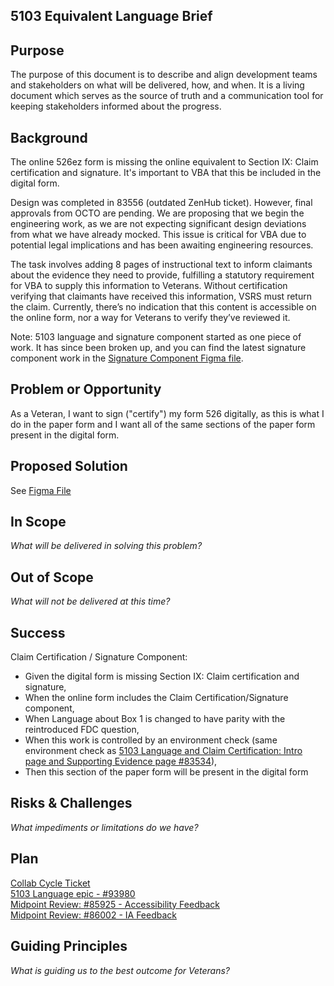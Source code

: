 ## **5103 Equivalent Language Brief**

## **Purpose**

The purpose of this document is to describe and align development teams and stakeholders on what will be delivered, how, and when. It is a living document which serves as the source of truth and a communication tool for keeping stakeholders informed about the progress.

## **Background**

The online 526ez form is missing the online equivalent to Section IX: Claim certification and signature. It's important to VBA that this be included in the digital form. 

Design was completed in 83556 (outdated ZenHub ticket). However, final approvals from OCTO are pending. We are proposing that we begin the engineering work, as we are not expecting significant design deviations from what we have already mocked. This issue is critical for VBA due to potential legal implications and has been awaiting engineering resources.

The task involves adding 8 pages of instructional text to inform claimants about the evidence they need to provide, fulfilling a statutory requirement for VBA to supply this information to Veterans. Without certification verifying that claimants have received this information, VSRS must return the claim. Currently, there’s no indication that this content is accessible on the online form, nor a way for Veterans to verify they’ve reviewed it.

Note: 5103 language and signature component started as one piece of work. It has since been broken up, and you can find the latest signature component work in the [Signature Component Figma file](https://www.figma.com/design/vGmWQ20fJewxOvx3cuofpe/526-%2F-Signature-Component-%2F-Paper-Sync?node-id=0-1&t=VG1Q45YxMTPfK8ZZ-0).

## **Problem or Opportunity**

As a Veteran, I want to sign ("certify") my form 526 digitally, as this is what I do in the paper form and I want all of the same sections of the paper form present in the digital form.

## **Proposed Solution**

See [Figma File](https://www.figma.com/design/igOOQi5BOTgQQJYA9X2G3M/526-%2F-Paper-Sync-%2F-5103-Equivalent-Language?node-id=34-73279&p=f&t=2jzfzmx8dDIVYhfX-0)

## **In Scope**

*What will be delivered in solving this problem?*

## **Out of Scope**

*What will not be delivered at this time?*

## **Success**

Claim Certification / Signature Component:

* Given the digital form is missing Section IX: Claim certification and signature,  
* When the online form includes the Claim Certification/Signature component,  
* When Language about Box 1 is changed to have parity with the reintroduced FDC question,  
* When this work is controlled by an environment check (same environment check as [5103 Language and Claim Certification: Intro page and Supporting Evidence page \#83534](https://github.com/department-of-veterans-affairs/va.gov-team/issues/83534)),  
* Then this section of the paper form will be present in the digital form

## **Risks & Challenges**

*What impediments or limitations do we have?*

## **Plan**

[Collab Cycle Ticket](https://github.com/department-of-veterans-affairs/va.gov-team/milestone/1295)  
[5103 Language epic \- \#93980](https://github.com/department-of-veterans-affairs/va.gov-team/issues/93980)  
[Midpoint Review: \#85925 \- Accessibility Feedback](https://github.com/department-of-veterans-affairs/va.gov-team/issues/85925)  
[Midpoint Review: \#86002 \- IA Feedback](https://github.com/department-of-veterans-affairs/va.gov-team/issues/86002)

## **Guiding Principles**

*What is guiding us to the best outcome for Veterans?*  
